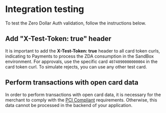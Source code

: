 # Integration testing

To test the Zero Dollar Auth validation, follow the instructions below.

## Add "X-Test-Token: true" header

It is important to add the **X-Test-Token: true** header to all card token curls, indicating to Payments to process the ZDA consumption in the SandBox environment. For approvals, use the specific card `4074090000000004` in the card token curl. To simulate rejects, you can use any other test card.

## Perform transactions with open card data

In order to perform transactions with open card data, it is necessary for the merchant to comply with the [PCI Compliant](/developers/en/docs/security/pci) requirements. Otherwise, this data cannot be processed in the backend of your application.